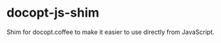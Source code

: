 docopt-js-shim
==============

Shim for docopt.coffee to make it easier to use directly from JavaScript.
